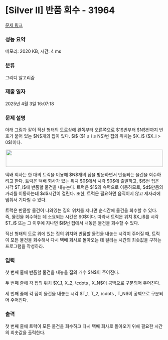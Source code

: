 # [Silver II] 반품 회수 - 31964 

[문제 링크](https://www.acmicpc.net/problem/31964) 

### 성능 요약

메모리: 2020 KB, 시간: 4 ms

### 분류

그리디 알고리즘

### 제출 일자

2025년 4월 3일 16:07:18

### 문제 설명

<p>아래 그림과 같이 직선 형태의 도로상에 왼쪽부터 오른쪽으로 $1$번부터 $N$번까지 번호가 붙어 있는 $N$개의 집이 있다. $i$ ($1 ≤ i ≤ N$)번 집의 위치는 $X_i$ ($X_i > 0$)이다.</p>

<p style="text-align: center;"><img alt="" src="" style="width: 500px; height: 55px;"></p>

<p>택배 회사는 한 대의 트럭을 이용해 $N$개의 집을 방문하면서 반품되는 물건을 회수하려고 한다. 트럭은 택배 회사가 있는 위치 $0$에서 시각 $0$에 출발하고, $i$번 집은 시각 $T_i$에 반품할 물건을 내놓는다. 트럭은 $1$의 속력으로 이동하므로, $d$만큼의 거리를 이동하는데 $d$시간이 걸린다. 또한, 트럭은 필요하면 움직이지 않고 제자리에 멈춰서 기다릴 수 있다.</p>

<p>트럭은 반품할 물건이 나와있는 집의 위치를 지나면 순식간에 물건을 회수할 수 있다. 즉, 물건을 회수하는 데 소요되는 시간은 $0$이다. 따라서 트럭은 위치 $X_i$를 시각 $T_i$ 또는 그 이후에 지나면 $i$번 집에서 내놓은 물건을 회수할 수 있다.</p>

<p>직선 형태의 도로 위에 있는 집의 위치와 반품할 물건을 내놓는 시각이 주어질 때, 트럭이 모든 물건을 회수해서 다시 택배 회사로 돌아오는 데 걸리는 시간의 최솟값을 구하는 프로그램을 작성하라.</p>

### 입력 

 <p>첫 번째 줄에 반품할 물건을 내놓을 집의 개수 $N$이 주어진다.</p>

<p>두 번째 줄에 각 집의 위치 $X_1, X_2, \cdots , X_N$이 공백으로 구분되어 주어진다.</p>

<p>세 번째 줄에 각 집이 물건을 내놓는 시각 $T_1, T_2, \cdots , T_N$이 공백으로 구분되어 주어진다.</p>

### 출력 

 <p>첫 번째 줄에 트럭이 모든 물건을 회수하고 다시 택배 회사로 돌아오기 위해 필요한 시간의 최솟값을 출력한다.</p>

